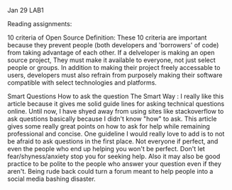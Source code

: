 Jan 29 LAB1


Reading assignments:

10 criteria of Open Source Definition: These 10 criteria are important because they prevent people 
(both developers and 'borrowers' of code) from taking advantage of each other. If a delveloper is making
an open source project, They must make it available to everyone, not just select people or groups. In addition
to making their project freely accessable to users, developers must also refrain from purposely making their software
compatible with select technologies and platforms. 

 Smart Questions How to ask the question The Smart Way :
 I really like this article because it gives me solid guide lines for asking technical questions online. Until now, I have shyed away from 
 using sites like stackoverflow to ask questions basically because I didn't know "how" to ask. This article gives some really great points
 on how to ask for help while remaining professional and concise. One guideline I would really love to add is to not be afraid to ask 
 questions in the first place. Not everyone if perfect, and even the people who end up helping you won't be perfect. Don't let 
 fear/shyness/anxiety stop you for seeking help. Also it may also be good practice to be polite to the people who answer your question 
 even if they aren't. Being rude back could turn a forum meant to help people into a social media bashing disaster. 
 
